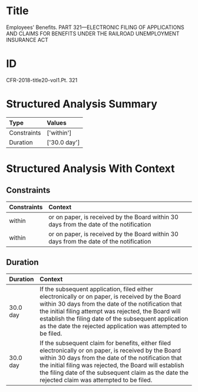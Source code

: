 # Title

 Employees' Benefits. PART 321—ELECTRONIC FILING OF APPLICATIONS AND CLAIMS FOR BENEFITS UNDER THE RAILROAD UNEMPLOYMENT INSURANCE ACT


# ID

 CFR-2018-title20-vol1.Pt. 321


# Structured Analysis Summary

| Type        | Values       |
|:------------|:-------------|
| Constraints | ['within']   |
| Duration    | ['30.0 day'] |


# Structured Analysis With Context

 


## Constraints

| Constraints   | Context                                                                                |
|:--------------|:---------------------------------------------------------------------------------------|
| within        | or on paper, is received by the Board within 30 days from the date of the notification |
| within        | or on paper, is received by the Board within 30 days from the date of the notification |


## Duration

| Duration   | Context                                                                                                                                                                                                                                                                                                                                |
|:-----------|:---------------------------------------------------------------------------------------------------------------------------------------------------------------------------------------------------------------------------------------------------------------------------------------------------------------------------------------|
| 30.0 day   | If the subsequent application, filed either electronically or on paper, is received by the Board within 30 days from the date of the notification that the initial filing attempt was rejected, the Board will establish the filing date of the subsequent application as the date the rejected application was attempted to be filed. |
| 30.0 day   | If the subsequent claim for benefits, either filed electronically or on paper, is received by the Board within 30 days from the date of the notification that the initial filing was rejected, the Board will establish the filing date of the subsequent claim as the date the rejected claim was attempted to be filed.              |


